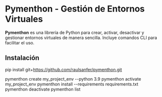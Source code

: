 # Pymenthon - Gestión de Entornos Virtuales

**Pymenthon** es una librería de Python para crear, activar, desactivar y gestionar entornos virtuales de manera sencilla. Incluye comandos CLI para facilitar el uso.

## Instalación

pip install git+https://github.com/raulsanfer/pymenthon.git

pymenthon create my_project_env --python 3.9
pymenthon activate my_project_env
pymenthon install --requirements requirements.txt
pymenthon deactivate
pymenthon list
